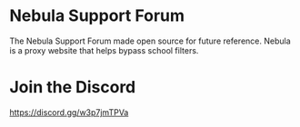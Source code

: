 # Nebula Support Forum
The Nebula Support Forum made open source for future reference. Nebula is a proxy website that helps bypass school filters. 

# Join the Discord
https://discord.gg/w3p7jmTPVa

